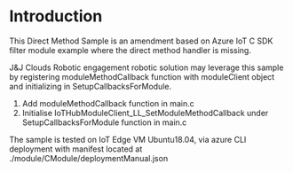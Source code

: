
# Introduction

This Direct Method Sample is an amendment based on Azure IoT C SDK filter module example where the direct method handler is missing.

J&J Clouds Robotic engagement robotic solution may leverage this sample by registering moduleMethodCallback function with moduleClient object and initializing in SetupCallbacksForModule.

1. Add moduleMethodCallback function in main.c
2. Initialise IoTHubModuleClient_LL_SetModuleMethodCallback under SetupCallbacksForModule function in main.c

The sample is tested on IoT Edge VM Ubuntu18.04, via azure CLI deployment with manifest located at ./module/CModule/deploymentManual.json
